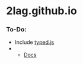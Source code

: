 # 2lag.github.io
### To-Do:
* Include [typed.js](https://github.com/mattboldt/typed.js/)
* * [Docs](https://mattboldt.github.io/typed.js/docs/)
